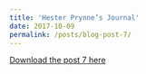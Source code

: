 ```yaml
---
title: 'Hester Prynne’s Journal'
date: 2017-10-09
permalink: /posts/blog-post-7/
---
```


<a href = "http://chengguo2000.github.io/files/Blog-Posts/7_-_Hester_Prynne_s_Journal.pdf">Download the post 7 here</a>
